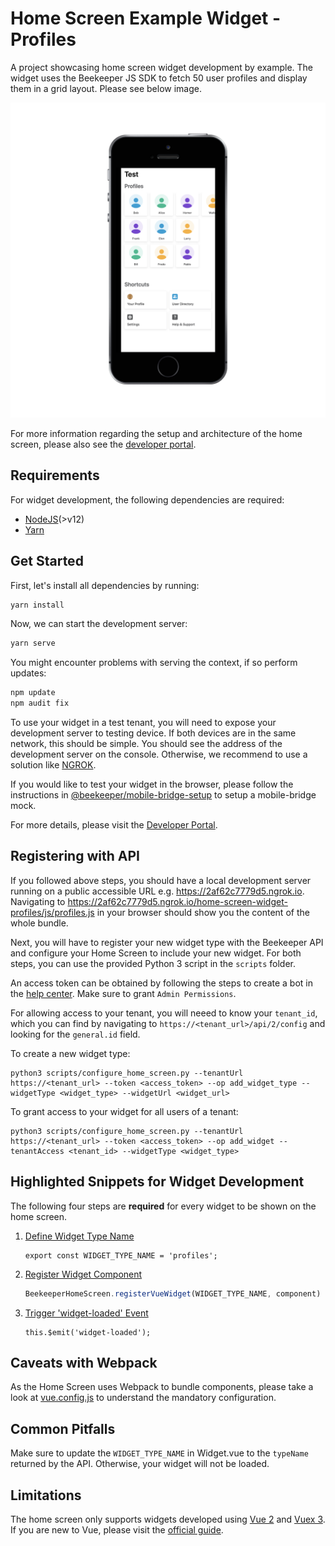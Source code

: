 # Home Screen Example Widget - Profiles

A project showcasing home screen widget development by example. The widget uses the Beekeeper JS SDK to fetch 50 user profiles and display them in a grid layout. Please see below image.

![Profiles Widget in App](docs/assets/profiles_widget.png)

For more information regarding the setup and architecture of the home screen, please also see the [developer portal](https://developers.beekeeper.io/v2/welcome/home-screen). 

## Requirements

For widget development, the following dependencies are required:

* [NodeJS](http://nodejs.org/)(>v12)
* [Yarn](https://yarnpkg.com/)

## Get Started 

First, let's install all dependencies by running: 

```sh
yarn install
```

Now, we can start the development server: 

```sh
yarn serve
```

You might encounter problems with serving the context, if so perform updates: 

```sh
npm update
npm audit fix
```

To use your widget in a test tenant, you will need to expose your development server to testing device. If both devices are in the same network, this should be simple. You should see the address of the development server on the console. Otherwise, we recommend to use a solution like [NGROK](https://ngrok.com/).

If you would like to test your widget in the browser, please follow the instructions in [@beekeeper/mobile-bridge-setup](https://www.npmjs.com/package/@beekeeper/mobile-bridge-setup) to setup a mobile-bridge mock.

For more details, please visit the [Developer Portal](https://developers.beekeeper.io/v2/welcome/home-screen#2-widget-development).

## Registering with API

If you followed above steps, you should have a local development server running on a public accessible URL e.g. https://2af62c7779d5.ngrok.io. Navigating to https://2af62c7779d5.ngrok.io/home-screen-widget-profiles/js/profiles.js in your browser should show you the content of the whole bundle.

Next, you will have to register your new widget type with the Beekeeper API and configure your Home Screen to include your new widget. For both steps, you can use the provided Python 3 script in the ``scripts`` folder. 

An access token can be obtained by following the steps to create a bot in the [help center](https://help.beekeeper.io/hc/en-us/articles/19734465723026-Creating-Bots). Make sure to grant ``Admin Permissions``.

For allowing access to your tenant, you will neeed to know your ``tenant_id``, which you can find by navigating to `https://<tenant_url>/api/2/config` and looking for the ``general.id`` field. 

To create a new widget type:

```shell
python3 scripts/configure_home_screen.py --tenantUrl https://<tenant_url> --token <access_token> --op add_widget_type --widgetType <widget_type> --widgetUrl <widget_url>
```

To grant access to your widget for all users of a tenant: 

```shell
python3 scripts/configure_home_screen.py --tenantUrl https://<tenant_url> --token <access_token> --op add_widget --tenantAccess <tenant_id> --widgetType <widget_type>
```

## Highlighted Snippets for Widget Development

The following four steps are **required** for every widget to be shown on the home screen.
 
1. [Define Widget Type Name](src/components/Widget.vue#L17)
    ```javascript:title=home-screen-v1-widget/profiles/src/components/Widget.vue
    export const WIDGET_TYPE_NAME = 'profiles';
    ```
2. [Register Widget Component](src/main.js#L6)
    ```javascript:title=home-screen-v1-widget/profiles/src/main.ts
    BeekeeperHomeScreen.registerVueWidget(WIDGET_TYPE_NAME, component)
    ```
3. [Trigger 'widget-loaded' Event](src/components/Widget.vue#L46)
    ```javascript:title=home-screen-v1-widget/profiles/src/components/Widget.vue
    this.$emit('widget-loaded');
    ```

## Caveats with Webpack

As the Home Screen uses Webpack to bundle components, please take a look at [vue.config.js](./vue.config.js) to understand the mandatory configuration.

## Common Pitfalls

Make sure to update the ``WIDGET_TYPE_NAME`` in Widget.vue to the ``typeName`` returned by the API. Otherwise, your widget will not be loaded. 

## Limitations

The home screen only supports widgets developed using [Vue 2](https://vuejs.org/) and [Vuex 3](https://vuex.vuejs.org/). 
If you are new to Vue, please visit the [official guide](https://vuejs.org/v2/guide/).
